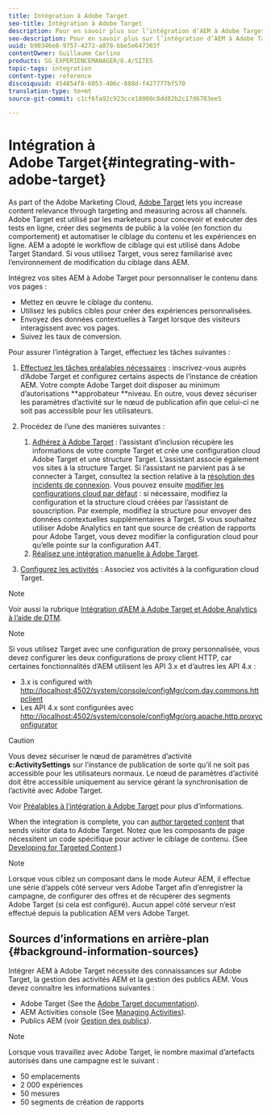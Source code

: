 ```yaml
---
title: Intégration à Adobe Target
seo-title: Intégration à Adobe Target
description: Pour en savoir plus sur l’intégration d’AEM à Adobe Target.
seo-description: Pour en savoir plus sur l’intégration d’AEM à Adobe Target.
uuid: b90346e8-9757-4272-a870-bbe5e647303f
contentOwner: Guillaume Carlino
products: SG_EXPERIENCEMANAGER/6.4/SITES
topic-tags: integration
content-type: reference
discoiquuid: 454854f8-6053-406c-888d-f427777bf570
translation-type: tm+mt
source-git-commit: c1cf6fa92c923cce18000c8dd82b2c17d6783ee5

---
```



# Intégration à Adobe Target{#integrating-with-adobe-target}

As part of the Adobe Marketing Cloud, [Adobe Target](http://www.adobe.com/ro/solutions/testing-targeting/testandtarget.html) lets you increase content relevance through targeting and measuring across all channels. Adobe Target est utilisé par les marketeurs pour concevoir et exécuter des tests en ligne, créer des segments de public à la volée (en fonction du comportement) et automatiser le ciblage du contenu et les expériences en ligne. AEM a adopté le workflow de ciblage qui est utilisé dans Adobe Target Standard. Si vous utilisez Target, vous serez familiarisé avec l’environnement de modification du ciblage dans AEM.

Intégrez vos sites AEM à Adobe Target pour personnaliser le contenu dans vos pages :

* Mettez en œuvre le ciblage du contenu.
* Utilisez les publics cibles pour créer des expériences personnalisées.
* Envoyez des données contextuelles à Target lorsque des visiteurs interagissent avec vos pages.
* Suivez les taux de conversion.

Pour assurer l’intégration à Target, effectuez les tâches suivantes :

1. [Effectuez les tâches préalables nécessaires](/help/sites-administering/target-requirements.md) : inscrivez-vous auprès d’Adobe Target et configurez certains aspects de l’instance de création AEM. Votre compte Adobe Target doit disposer au minimum d’autorisations **approbateur **niveau. En outre, vous devez sécuriser les paramètres d’activité sur le nœud de publication afin que celui-ci ne soit pas accessible pour les utilisateurs.

1. Procédez de l’une des manières suivantes :

   1. [Adhérez à Adobe Target](/help/sites-administering/opt-in.md) : l’assistant d’inclusion récupère les informations de votre compte Target et crée une configuration cloud Adobe Target et une structure Target. L’assistant associe également vos sites à la structure Target. Si l’assistant ne parvient pas à se connecter à Target, consultez la section relative à la [résolution des incidents de connexion](/help/sites-administering/target-configuring.md#troubleshooting-target-connection-problems). Vous pouvez ensuite [modifier les configurations cloud par défaut](/help/sites-administering/target-configuring.md#modifying-the-opt-in-wizard-configurations) : si nécessaire, modifiez la configuration et la structure cloud créées par l’assistant de souscription. Par exemple, modifiez la structure pour envoyer des données contextuelles supplémentaires à Target. Si vous souhaitez utiliser Adobe Analytics en tant que source de création de rapports pour Adobe Target, vous devez modifier la configuration cloud pour qu’elle pointe sur la configuration A4T.
   1. [Réalisez une intégration manuelle à Adobe Target](/help/sites-administering/target-configuring.md#manually-integrating-with-adobe-target).

1. [Configurez les activités](/help/sites-authoring/activitylib.md) : Associez vos activités à la configuration cloud Target.

>[!NOTE]
>
>Voir aussi la rubrique [Intégration d’AEM à Adobe Target et Adobe Analytics à l’aide de DTM](https://helpx.adobe.com/experience-manager/using/integrate-digital-marketing-solutions.html).

>[!NOTE]
>
>Si vous utilisez Target avec une configuration de proxy personnalisée, vous devez configurer les deux configurations de proxy client HTTP, car certaines fonctionnalités d’AEM utilisent les API 3.x et d’autres les API 4.x :
>
>* 3.x is configured with [http://localhost:4502/system/console/configMgr/com.day.commons.httpclient](http://localhost:4502/system/console/configMgr/com.day.commons.httpclient)
>* Les API 4.x sont configurées avec [http://localhost:4502/system/console/configMgr/org.apache.http.proxyconfigurator](http://localhost:4502/system/console/configMgr/org.apache.http.proxyconfigurator)
>



>[!CAUTION]
>
>Vous devez sécuriser le nœud de paramètres d’activité **c:ActivitySettings** sur l’instance de publication de sorte qu’il ne soit pas accessible pour les utilisateurs normaux. Le nœud de paramètres d’activité doit être accessible uniquement au service gérant la synchronisation de l’activité avec Adobe Target.
>
>Voir [Préalables à l’intégration à Adobe Target](/help/sites-administering/target-requirements.md#securing-the-activity-settings-node) pour plus d’informations.

When the integration is complete, you can [author targeted content](/help/sites-authoring/content-targeting-touch.md) that sends visitor data to Adobe Target. Notez que les composants de page nécessitent un code spécifique pour activer le ciblage de contenu. (See [Developing for Targeted Content](/help/sites-developing/target.md).)

>[!NOTE]
>
>Lorsque vous ciblez un composant dans le mode Auteur AEM, il effectue une série d’appels côté serveur vers Adobe Target afin d’enregistrer la campagne, de configurer des offres et de récupérer des segments Adobe Target (si cela est configuré). Aucun appel côté serveur n’est effectué depuis la publication AEM vers Adobe Target.

## Sources d’informations en arrière-plan {#background-information-sources}

Intégrer AEM à Adobe Target nécessite des connaissances sur Adobe Target, la gestion des activités AEM et la gestion des publics AEM. Vous devez connaître les informations suivantes :

* Adobe Target (See the [Adobe Target documentation](https://marketing.adobe.com/resources/help/en_US/target/)).
* AEM Activities console (See [Managing Activities](/help/sites-authoring/activitylib.md)).
* Publics AEM (voir [Gestion des publics](/help/sites-authoring/managing-audiences.md)).

>[!NOTE]
>
>Lorsque vous travaillez avec Adobe Target, le nombre maximal d’artefacts autorisés dans une campagne est le suivant :
>
>* 50 emplacements
>* 2 000 expériences
>* 50 mesures
>* 50 segments de création de rapports
>



